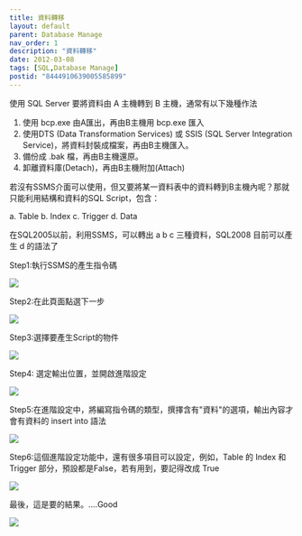 ```yaml
---
title: 資料轉移
layout: default
parent: Database Manage
nav_order: 1
description: "資料轉移"
date: 2012-03-08
tags: [SQL,Database Manage]
postid: "8444910639005585899"
---
```

使用 SQL Server 要將資料由 A 主機轉到 B 主機，通常有以下幾種作法  

1. 使用 bcp.exe 由A匯出，再由B主機用 bcp.exe 匯入
2. 使用DTS (Data Transformation Services) 或 SSIS (SQL Server Integration Service)，將資料封裝成檔案，再由B主機匯入。
3. 備份成 .bak 檔，再由B主機還原。
4. 卸離資料庫(Detach)，再由B主機附加(Attach)

若沒有SSMS介面可以使用，但又要將某一資料表中的資料轉到B主機內呢？那就只能利用結構和資料的SQL Script，包含：  

a. Table
b. Index
c. Trigger
d. Data

在SQL2005以前，利用SSMS，可以轉出 a b c 三種資料，SQL2008 目前可以產生 d 的語法了

Step1:執行SSMS的產生指令碼

![](https://blogger.googleusercontent.com/img/b/R29vZ2xl/AVvXsEgjRSw8xkUF6SFkRXhc5AfC_5d6pRemOc6NMJQKGMe4kXNIexO9ElXvXt6NaX_WB1z20xqn7CdspiRCOATUGILkbMJv16wD0gD18K6mBVnqbOuLedHyFPnqrDYsvWL_xvKGH6TUNuKwesA/s587/sql_gen_insert_script_1.png)

Step2:在此頁面點選下一步

![](https://blogger.googleusercontent.com/img/b/R29vZ2xl/AVvXsEiwpVbnhqggEDg2tGnwLK6dSs4yejWIwj-hjDbUYyY5-_UZLMnPJqHqp6_ruSNhssJ7treqvYy_vQnYFnOnTLyd6OusBTSxW8oWKhM7g3rsBNNpyWVLakSLVpwiYbTbIppGAz484HFxOwE/s729/sql_gen_insert_script_2.png)

Step3:選擇要產生Script的物件

![](https://blogger.googleusercontent.com/img/b/R29vZ2xl/AVvXsEgI_IBePOrPCSj26rAaSLbFaYe-5eq00yjRBCGdUPMpiTxDofVb5hzqOF8qGyrhZUqG1cKXtzMggJyLc37RS2jsiZX5NKeTgHDWZ9_JUoMkPxhwQrOvAqMHD7EHRKyB8cDu0AeWCFULe2o/s729/sql_gen_insert_script_3.png)

Step4: 選定輸出位置，並開啟進階設定

![](https://blogger.googleusercontent.com/img/b/R29vZ2xl/AVvXsEhYd58PbwG7TLYXTV50qZknObo1_awnJhp0gXg3vsBP-4CzQVIkk6oEgV5kqLzAM48SyazqvEe8gzDm7lZTdXPCQNeJUVB-qle17rlQ6xLN4WEszTbTTg4zS-okJYZwstXPrQj-BLS0854/s729/sql_gen_insert_script_4.png)

Step5:在進階設定中，將編寫指令碼的類型，撰擇含有"資料"的選項，輸出內容才會有資料的 insert into 語法

![](https://blogger.googleusercontent.com/img/b/R29vZ2xl/AVvXsEgpw_qz4vJolyUZvxw7G3YsGyAIQViN2-U67AifjTTpqbUeKup0hd3rPy23hON19KFoQMNdOCYAE5fq09k5zM1oRWuk2KWr74aYDOIpRpPjMr2eAfhjaorQGjCRMfRPOm2KrFE1OBfnyeY/s729/sql_gen_insert_script_5.png)

Step6:這個進階設定功能中，還有很多項目可以設定，例如，Table 的 Index 和 Trigger 部分，預設都是False，若有用到，要記得改成 True

![](https://blogger.googleusercontent.com/img/b/R29vZ2xl/AVvXsEixSA8O1sVJmMECz6l7p2I6xa5G8jA5S6ACAVm2VdI5Vxit2sbGNwWJF7QWugykqQDgKq1MElOPW7GF4AfmaOOT-C0mwxfFkc-dvhEL4xYzwbBM4s4JBYG97DEGCTG4s8tUFpxL0SxOwAs/s729/sql_gen_insert_script_6.png)

最後，這是要的結果。....Good

![](https://blogger.googleusercontent.com/img/b/R29vZ2xl/AVvXsEi8KhpnqYyluSXsuzge-jzCsnEYgcjV7PcpgExhfNCBQ8NkICgDwkjUEDKOnM3QTcQr0dXRwNQE6sauU-Ef7Bzxrtd7OBXtFN-r456nb3xjTwtyAU4lNRF7CidwXI1sTAtY8RibnW_pi8w/s850/sql_gen_insert_script_7.png)